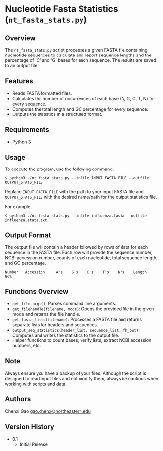 # Nucleotide Fasta Statistics (`nt_fasta_stats.py`)

## Overview

The `nt_fasta_stats.py` script processes a given FASTA file containing nucleotide sequences to calculate and report sequence lengths and the percentage of 'C' and 'G' bases for each sequence. The results are saved to an output file.

## Features

- Reads FASTA formatted files.
- Calculates the number of occurrences of each base (A, G, C, T, N) for every sequence.
- Computes the total length and GC percentage for every sequence.
- Outputs the statistics in a structured format.

## Requirements

- Python 3

## Usage

To execute the program, use the following command:

```
$ python3 ./nt_fasta_stats.py --infile INPUT_FASTA_FILE --outfile OUTPUT_STATS_FILE
```

Replace `INPUT_FASTA_FILE` with the path to your input FASTA file and `OUTPUT_STATS_FILE` with the desired name/path for the output statistics file.

For example:

```
$ python3 ./nt_fasta_stats.py --infile influenza.fasta --outfile influenza.stats.txt
```

## Output Format

The output file will contain a header followed by rows of data for each sequence in the FASTA file. Each row will provide the sequence number, NCBI accession number, counts of each nucleotide, total sequence length, and GC percentage.

```
Number   Accession     A's    G's    C's    T's    N's    Length    GC%
```

## Functions Overview

- `get_file_args()`: Parses command line arguments.
- `get_filehandle(filename, mode)`: Opens the provided file in the given mode and returns the file handle.
- `get_fasta_lists(filename)`: Processes a FASTA file and returns separate lists for headers and sequences.
- `output_seq_statistics(header_list, sequence_list, fh_out)`: Computes and writes the statistics to the output file.
- Helper functions to count bases, verify lists, extract NCBI accession numbers, etc.

## Note

Always ensure you have a backup of your files. Although the script is designed to read input files and not modify them, always be cautious when working with scripts and data.

## Authors

Chenxi Gao
gao.chenx@northeastern.edu

## Version History

* 0.1
    * Initial Release